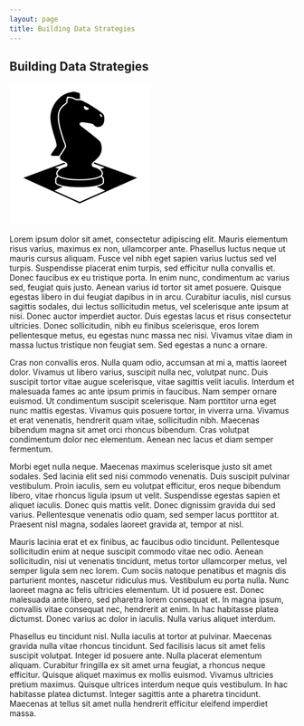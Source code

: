 ```yaml
---
layout: page
title: Building Data Strategies
---
```


## Building Data Strategies


<div id="box-1" class="box pull-left" style="margin-right:15px;">
    <img id="image-2" src="/assets/images/homepage/cta/knight.png" alt="Chess Knight"/>
</div>

Lorem ipsum dolor sit amet, consectetur adipiscing elit. Mauris elementum risus varius, maximus ex non, ullamcorper ante. Phasellus luctus neque ut mauris cursus aliquam. Fusce vel nibh eget sapien varius luctus sed vel turpis. Suspendisse placerat enim turpis, sed efficitur nulla convallis et. Donec faucibus ex eu tristique porta. In enim nunc, condimentum ac varius sed, feugiat quis justo. Aenean varius id tortor sit amet posuere. Quisque egestas libero in dui feugiat dapibus in in arcu. Curabitur iaculis, nisl cursus sagittis sodales, dui lectus sollicitudin metus, vel scelerisque ante ipsum at nisi. Donec auctor imperdiet auctor. Duis egestas lacus et risus consectetur ultricies. Donec sollicitudin, nibh eu finibus scelerisque, eros lorem pellentesque metus, eu egestas nunc massa nec nisi. Vivamus vitae diam in massa luctus tristique non feugiat sem. Sed egestas a nunc a ornare.

Cras non convallis eros. Nulla quam odio, accumsan at mi a, mattis laoreet dolor. Vivamus ut libero varius, suscipit nulla nec, volutpat nunc. Duis suscipit tortor vitae augue scelerisque, vitae sagittis velit iaculis. Interdum et malesuada fames ac ante ipsum primis in faucibus. Nam semper ornare euismod. Ut condimentum suscipit scelerisque. Nam porttitor urna eget nunc mattis egestas. Vivamus quis posuere tortor, in viverra urna. Vivamus et erat venenatis, hendrerit quam vitae, sollicitudin nibh. Maecenas bibendum magna sit amet orci rhoncus bibendum. Cras volutpat condimentum dolor nec elementum. Aenean nec lacus et diam semper fermentum.

Morbi eget nulla neque. Maecenas maximus scelerisque justo sit amet sodales. Sed lacinia elit sed nisi commodo venenatis. Duis suscipit pulvinar vestibulum. Proin iaculis, sem eu volutpat efficitur, eros neque bibendum libero, vitae rhoncus ligula ipsum ut velit. Suspendisse egestas sapien et aliquet iaculis. Donec quis mattis velit. Donec dignissim gravida dui sed varius. Pellentesque venenatis odio quam, sed semper lacus porttitor at. Praesent nisl magna, sodales laoreet gravida at, tempor at nisl.

Mauris lacinia erat et ex finibus, ac faucibus odio tincidunt. Pellentesque sollicitudin enim at neque suscipit commodo vitae nec odio. Aenean sollicitudin, nisi ut venenatis tincidunt, metus tortor ullamcorper metus, vel semper ligula sem nec lorem. Cum sociis natoque penatibus et magnis dis parturient montes, nascetur ridiculus mus. Vestibulum eu porta nulla. Nunc laoreet magna ac felis ultricies elementum. Ut id posuere est. Donec malesuada ante libero, sed pharetra lorem consequat et. In magna ipsum, convallis vitae consequat nec, hendrerit at enim. In hac habitasse platea dictumst. Donec varius ac dolor in iaculis. Nulla varius aliquet interdum.

Phasellus eu tincidunt nisl. Nulla iaculis at tortor at pulvinar. Maecenas gravida nulla vitae rhoncus tincidunt. Sed facilisis lacus sit amet felis suscipit volutpat. Integer id posuere ante. Nulla placerat elementum aliquam. Curabitur fringilla ex sit amet urna feugiat, a rhoncus neque efficitur. Quisque aliquet maximus ex mollis euismod. Vivamus ultricies pretium maximus. Quisque ultrices interdum neque quis vestibulum. In hac habitasse platea dictumst. Integer sagittis ante a pharetra tincidunt. Maecenas at tellus sit amet nulla hendrerit efficitur eleifend imperdiet massa.